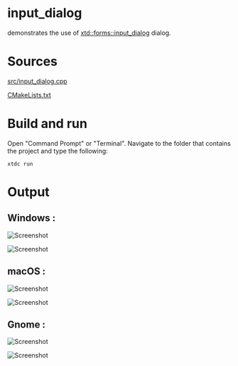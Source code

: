 # input_dialog

demonstrates the use of [xtd::forms::input_dialog](../../../../src/xtd_forms/include/xtd/forms/input_dialog.hpp) dialog.

# Sources

[src/input_dialog.cpp](src/input_dialog.cpp)

[CMakeLists.txt](CMakeLists.txt)

# Build and run

Open "Command Prompt" or "Terminal". Navigate to the folder that contains the project and type the following:

```shell
xtdc run
```

# Output

## Windows :

![Screenshot](../../../../docs/pictures/examples/input_dialog_w.png)

![Screenshot](../../../../docs/pictures/examples/input_dialog_wd.png)

## macOS :

![Screenshot](../../../../docs/pictures/examples/input_dialog_m.png)

![Screenshot](../../../../docs/pictures/examples/input_dialog_md.png)

## Gnome :

![Screenshot](../../../../docs/pictures/examples/input_dialog_g.png)

![Screenshot](../../../../docs/pictures/examples/input_dialog_gd.png)

